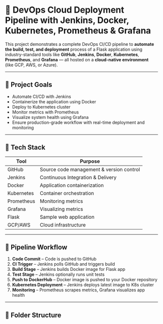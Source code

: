 # 🚀 DevOps Cloud Deployment Pipeline with Jenkins, Docker, Kubernetes, Prometheus & Grafana

This project demonstrates a complete DevOps CI/CD pipeline to **automate the build, test, and deployment** process of a Flask application using industry-standard tools like **GitHub**, **Jenkins**, **Docker**, **Kubernetes**, **Prometheus**, and **Grafana** — all hosted on a **cloud-native environment** (like GCP, AWS, or Azure).

---

## 📌 Project Goals

- Automate CI/CD with Jenkins
- Containerize the application using Docker
- Deploy to Kubernetes cluster
- Monitor metrics with Prometheus
- Visualize system health using Grafana
- Ensure production-grade workflow with real-time deployment and monitoring

---

## 🧱 Tech Stack

| Tool         | Purpose                                  |
|--------------|------------------------------------------|
| GitHub       | Source code management & version control |
| Jenkins      | Continuous Integration & Delivery        |
| Docker       | Application containerization             |
| Kubernetes   | Container orchestration                  |
| Prometheus   | Monitoring metrics                       |
| Grafana      | Visualizing metrics                      |
| Flask        | Sample web application                   |
| GCP/AWS      | Cloud infrastructure                     |

---

## 🔧 Pipeline Workflow

1. **Code Commit** – Code is pushed to GitHub
2. **CI Trigger** – Jenkins polls GitHub and triggers build
3. **Build Stage** – Jenkins builds Docker image for Flask app
4. **Test Stage** – Jenkins optionally runs unit tests
5. **Push to DockerHub** – Docker image is pushed to your Docker repository
6. **Kubernetes Deployment** – Jenkins deploys latest image to K8s cluster
7. **Monitoring** – Prometheus scrapes metrics, Grafana visualizes app health

---

## 📁 Folder Structure

